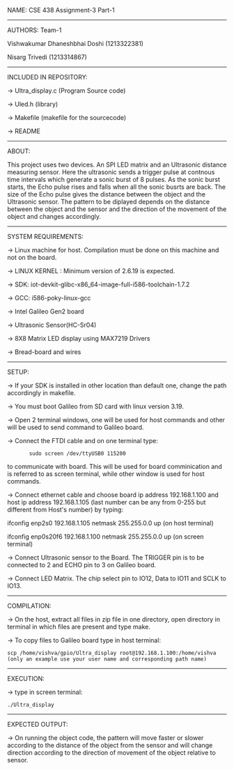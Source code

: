 NAME: CSE 438 Assignment-3 Part-1
________________________________________________________________________________________________________________________________________

AUTHORS:  Team-1

Vishwakumar Dhaneshbhai Doshi (1213322381)

Nisarg Trivedi (1213314867)
________________________________________________________________________________________________________________________________________

INCLUDED IN REPOSITORY:

-> Ultra_display.c (Program Source code)

-> Uled.h (library)

-> Makefile (makefile for the sourcecode)

-> README

________________________________________________________________________________________________________________________________________

ABOUT: 

This project uses two devices. An SPI LED matrix and an Ultrasonic distance measuring sensor. Here the ultrasonic 
sends a trigger pulse at contnous time intervals which generate a sonic burst of 8 pulses. As the sonic burst starts, 
the Echo pulse rises and falls when all the sonic busrts are back. The size of the Echo pulse gives the distance 
between the object and the Ultrasonic sensor. The pattern to be diplayed  depends on the distance between the 
object and the sensor and the direction of the movement of the object and changes accordingly.
________________________________________________________________________________________________________________________________________

SYSTEM REQUIREMENTS:

-> Linux machine for host. Compilation must be done on this machine and not on the board.

-> LINUX KERNEL : Minimum version of 2.6.19 is expected.

-> SDK: iot-devkit-glibc-x86_64-image-full-i586-toolchain-1.7.2

-> GCC:  i586-poky-linux-gcc

-> Intel Galileo Gen2 board

-> Ultrasonic Sensor(HC-Sr04)

-> 8X8 Matrix LED display using MAX7219 Drivers 

-> Bread-board and wires
________________________________________________________________________________________________________________________________________

SETUP:

-> If your SDK is installed in other location than default one, change the path accordingly in makefile.

-> You must boot Galileo from SD card with linux version 3.19.

-> Open 2 terminal windows, one will be used for host commands and other will be used to send command to Galileo board.

-> Connect the FTDI cable and on one terminal type:

           sudo screen /dev/ttyUSB0 115200

 to communicate with board. This will be used for board comminication and is referred to as screen terminal, while other window is used for host commands. 

-> Connect ethernet cable and choose board ip address 192.168.1.100 and host ip address 192.168.1.105 (last number can be any from 0-255 but different from Host's number) by typing:

ifconfig enp2s0 192.168.1.105 netmask 255.255.0.0 up (on host terminal)

ifconfig enp0s20f6 192.168.1.100 netmask 255.255.0.0 up (on screen terminal)

-> Connect Ultrasonic sensor to the Board. The TRIGGER pin is to be connected to 2 and ECHO pin to 3 on Galileo board.

-> Connect LED Matrix. The chip select pin to IO12, Data to IO11 and SCLK to IO13.
________________________________________________________________________________________________________________________________________

COMPILATION:

-> On the host, extract all files in zip file in one directory, open directory in terminal in which files are present and type make.

-> To copy files to Galileo board type in host terminal:

    scp /home/vishva/gpio/Ultra_display root@192.168.1.100:/home/vishva (only an example use your user name and corresponding path name)
________________________________________________________________________________________________________________________________________

EXECUTION:

-> type in screen terminal:

    ./Ultra_display
________________________________________________________________________________________________________________________________________

EXPECTED OUTPUT:

-> On running the object code, the pattern will move faster or slower according to the distance of the object from the sensor and will change direction
according to the direction of movement of the object relative to sensor.


